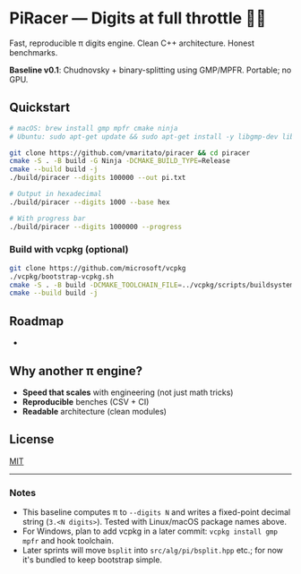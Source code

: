 # PiRacer — Digits at full throttle 🏁🥧

Fast, reproducible π digits engine. Clean C++ architecture. Honest benchmarks.

**Baseline v0.1**: Chudnovsky + binary-splitting using GMP/MPFR. Portable; no GPU.

## Quickstart

```bash
# macOS: brew install gmp mpfr cmake ninja
# Ubuntu: sudo apt-get update && sudo apt-get install -y libgmp-dev libmpfr-dev cmake ninja-build

git clone https://github.com/vmaritato/piracer && cd piracer
cmake -S . -B build -G Ninja -DCMAKE_BUILD_TYPE=Release
cmake --build build -j
./build/piracer --digits 100000 --out pi.txt

# Output in hexadecimal
./build/piracer --digits 1000 --base hex

# With progress bar
./build/piracer --digits 1000000 --progress
```

### Build with vcpkg (optional)

```bash
git clone https://github.com/microsoft/vcpkg
./vcpkg/bootstrap-vcpkg.sh
cmake -S . -B build -DCMAKE_TOOLCHAIN_FILE=../vcpkg/scripts/buildsystems/vcpkg.cmake -DCMAKE_BUILD_TYPE=Release
cmake --build build -j
```

## Roadmap

-

## Why another π engine?

- **Speed that scales** with engineering (not just math tricks)
- **Reproducible** benches (CSV + CI)
- **Readable** architecture (clean modules)

## License

[MIT](LICENSE)

---

### Notes

- This baseline computes π to `--digits N` and writes a fixed-point decimal string (`3.<N digits>`). Tested with Linux/macOS package names above.
- For Windows, plan to add vcpkg in a later commit: `vcpkg install gmp mpfr` and hook toolchain.
- Later sprints will move `bsplit` into `src/alg/pi/bsplit.hpp` etc.; for now it's bundled to keep bootstrap simple.
